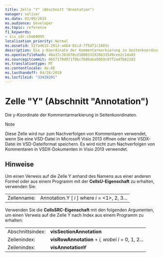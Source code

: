 ```yaml
---
title: Zelle "Y" (Abschnitt "Annotation")
manager: soliver
ms.date: 03/09/2015
ms.audience: Developer
ms.topic: reference
f1_keywords:
- vis_sdr.chm60095
localization_priority: Normal
ms.assetid: 527a4615-2013-a4b4-81cd-7f5d71c1803c
description: Die y-Koordinate der Kommentarmarkierung in Seitenkoordinaten.
ms.openlocfilehash: 48a37c261078cd1000331920b33549cee2c1da03
ms.sourcegitcommit: 8657170d071f9bcf680aba50b9c07f2a4fb82283
ms.translationtype: MT
ms.contentlocale: de-DE
ms.lasthandoff: 04/28/2019
ms.locfileid: "33429201"
---
```

# <a name="y-cell-annotation-section"></a>Zelle "Y" (Abschnitt "Annotation")

Die  y-Koordinate der Kommentarmarkierung in Seitenkoordinaten. 
  
> [!NOTE]
> Diese Zelle wird nur zum Nachverfolgen von Kommentaren verwendet, wenn Sie eine VSD-Datei in Microsoft Visio 2013 öffnen oder eine VSDX-Datei im VSD-Dateiformat speichern. Es wird nicht zum Nachverfolgen von Kommentaren in VSDX-Dokumenten in Visio 2013 verwendet. 
  
## <a name="remarks"></a>Hinweise

Um einen Verweis auf die Zelle Y anhand des Namens aus einer anderen Formel oder aus einem Programm mit der **CellsU-Eigenschaft** zu erhalten, verwenden Sie: 
  
|||
|:-----|:-----|
| Zellenname:  <br/> | Annotation.Y [  *i*  ] where  *i*  = <1>, 2, 3...  <br/> |
   
Verwenden Sie die **CellsSRC-Eigenschaft** mit den folgenden Argumenten, um einen Verweis auf die Zelle Y nach Index aus einem Programm zu erhalten: 
  
|||
|:-----|:-----|
| Abschnittsindex:  <br/> |**visSectionAnnotation** <br/> |
| Zeilenindex:  <br/> |**visRowAnnotation**  +   *i,* *wobei i* = 0, 1, 2...  <br/> |
| Zeilenindex:  <br/> |**visAnnotationY** <br/> |
   

